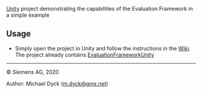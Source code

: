 [Unity](https://unity3d.com/) project demonstrating the capabilities of the Evaluation Framework in a simple example

## Usage ##

* Simply open the project in Unity and follow the instructions in the [Wiki](https://github.com/MD-cyb3/evaluation-framework/wiki/Demonstration-Project). The project already contains [EvaluationFrameworkUnity](https://github.com/MD-cyb3/evaluation-framework/tree/master/EvaluationFrameworkUnity)

---

© Siemens AG, 2020

Author: Michael Dyck (m.dyck@gmx.net)
